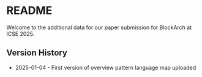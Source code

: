 # README
Welcome to the additional data for our paper submission for BlockArch at ICSE 2025.

## Version History
* 2025-01-04 - First version of overview pattern language map uploaded
